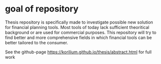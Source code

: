 # goal of repository 
Thesis repository is specifically made to investigate possible new solution for financial planning tools. 
Most tools of today lack sufficient theoritical background or are used for commercial purposes. 
This repository will try to find better and more comprehensive fields in which financial tools can be better tailored to the consumer.

See the github-page https://korilium.github.io/thesis/abstract.html for full work  
